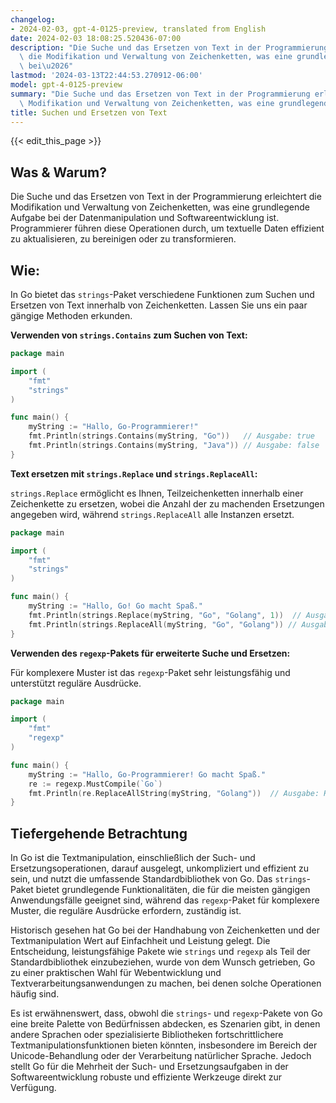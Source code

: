 ```yaml
---
changelog:
- 2024-02-03, gpt-4-0125-preview, translated from English
date: 2024-02-03 18:08:25.520436-07:00
description: "Die Suche und das Ersetzen von Text in der Programmierung erleichtert\
  \ die Modifikation und Verwaltung von Zeichenketten, was eine grundlegende Aufgabe\
  \ bei\u2026"
lastmod: '2024-03-13T22:44:53.270912-06:00'
model: gpt-4-0125-preview
summary: "Die Suche und das Ersetzen von Text in der Programmierung erleichtert die\
  \ Modifikation und Verwaltung von Zeichenketten, was eine grundlegende Aufgabe bei\u2026"
title: Suchen und Ersetzen von Text
---
```


{{< edit_this_page >}}

## Was & Warum?

Die Suche und das Ersetzen von Text in der Programmierung erleichtert die Modifikation und Verwaltung von Zeichenketten, was eine grundlegende Aufgabe bei der Datenmanipulation und Softwareentwicklung ist. Programmierer führen diese Operationen durch, um textuelle Daten effizient zu aktualisieren, zu bereinigen oder zu transformieren.

## Wie:

In Go bietet das `strings`-Paket verschiedene Funktionen zum Suchen und Ersetzen von Text innerhalb von Zeichenketten. Lassen Sie uns ein paar gängige Methoden erkunden.

**Verwenden von `strings.Contains` zum Suchen von Text:**

```go
package main

import (
	"fmt"
	"strings"
)

func main() {
	myString := "Hallo, Go-Programmierer!"
	fmt.Println(strings.Contains(myString, "Go"))   // Ausgabe: true
	fmt.Println(strings.Contains(myString, "Java")) // Ausgabe: false
}
```

**Text ersetzen mit `strings.Replace` und `strings.ReplaceAll`:**

`strings.Replace` ermöglicht es Ihnen, Teilzeichenketten innerhalb einer Zeichenkette zu ersetzen, wobei die Anzahl der zu machenden Ersetzungen angegeben wird, während `strings.ReplaceAll` alle Instanzen ersetzt.

```go
package main

import (
	"fmt"
	"strings"
)

func main() {
	myString := "Hallo, Go! Go macht Spaß."
	fmt.Println(strings.Replace(myString, "Go", "Golang", 1))  // Ausgabe: Hallo, Golang! Go macht Spaß.
	fmt.Println(strings.ReplaceAll(myString, "Go", "Golang")) // Ausgabe: Hallo, Golang! Golang macht Spaß.
}
```

**Verwenden des `regexp`-Pakets für erweiterte Suche und Ersetzen:**

Für komplexere Muster ist das `regexp`-Paket sehr leistungsfähig und unterstützt reguläre Ausdrücke.

```go
package main

import (
	"fmt"
	"regexp"
)

func main() {
	myString := "Hallo, Go-Programmierer! Go macht Spaß."
	re := regexp.MustCompile(`Go`)
	fmt.Println(re.ReplaceAllString(myString, "Golang"))  // Ausgabe: Hallo, Golang-Programmierer! Golang macht Spaß.
}
```

## Tiefergehende Betrachtung

In Go ist die Textmanipulation, einschließlich der Such- und Ersetzungsoperationen, darauf ausgelegt, unkompliziert und effizient zu sein, und nutzt die umfassende Standardbibliothek von Go. Das `strings`-Paket bietet grundlegende Funktionalitäten, die für die meisten gängigen Anwendungsfälle geeignet sind, während das `regexp`-Paket für komplexere Muster, die reguläre Ausdrücke erfordern, zuständig ist.

Historisch gesehen hat Go bei der Handhabung von Zeichenketten und der Textmanipulation Wert auf Einfachheit und Leistung gelegt. Die Entscheidung, leistungsfähige Pakete wie `strings` und `regexp` als Teil der Standardbibliothek einzubeziehen, wurde von dem Wunsch getrieben, Go zu einer praktischen Wahl für Webentwicklung und Textverarbeitungsanwendungen zu machen, bei denen solche Operationen häufig sind.

Es ist erwähnenswert, dass, obwohl die `strings`- und `regexp`-Pakete von Go eine breite Palette von Bedürfnissen abdecken, es Szenarien gibt, in denen andere Sprachen oder spezialisierte Bibliotheken fortschrittlichere Textmanipulationsfunktionen bieten könnten, insbesondere im Bereich der Unicode-Behandlung oder der Verarbeitung natürlicher Sprache. Jedoch stellt Go für die Mehrheit der Such- und Ersetzungsaufgaben in der Softwareentwicklung robuste und effiziente Werkzeuge direkt zur Verfügung.
